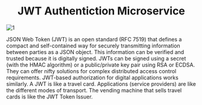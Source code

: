 
<h1 align="center">JWT Authentiction Microservice</h1>

<p align="center">

![1](https://user-images.githubusercontent.com/77115883/236470380-46737303-7ed4-4eeb-aea4-417b1a8ecb5c.jpg)
</p>


JSON Web Token (JWT) is an open standard (RFC 7519) that defines a compact and self-contained way for securely transmitting information between parties as a JSON object. This information can be verified and trusted because it is digitally signed. JWTs can be signed using a secret (with the HMAC algorithm) or a public/private key pair using RSA or ECDSA. They can offer nifty solutions for complex distributed access control requirements. JWT-based authorization for digital applications works similarly. A JWT is like a travel card. Applications (service providers) are like the different modes of transport. The vending machine that sells travel cards is like the JWT Token Issuer.


